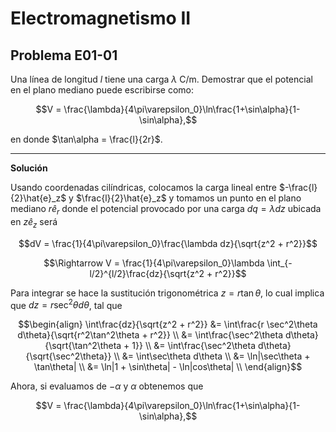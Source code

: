 # Electromagnetismo II
## Problema E01-01

Una línea de longitud $`l`$ tiene una carga $`\lambda`$ C/m. Demostrar que el
potencial en el plano mediano puede escribirse como:

```math
V = \frac{\lambda}{4\pi\varepsilon_0}\ln\frac{1+\sin\alpha}{1-\sin\alpha},
```

en donde $`\tan\alpha = \frac{l}{2r}`$.

---

**Solución**

Usando coordenadas cilíndricas, colocamos la carga lineal entre
$`-\frac{l}{2}\hat{e}_z`$ y $`\frac{l}{2}\hat{e}_z`$ y tomamos un punto en el
plano mediano $`r\hat{e}_r`$ donde el potencial provocado por una carga
$`dq = \lambda dz`$ ubicada en $`z\hat{e}_z`$ será

```math
dV = \frac{1}{4\pi\varepsilon_0}\frac{\lambda dz}{\sqrt{z^2 + r^2}}
```

```math
\Rightarrow
V = \frac{1}{4\pi\varepsilon_0}\lambda
\int_{-l/2}^{l/2}\frac{dz}{\sqrt{z^2 + r^2}}
```

Para integrar se hace la sustitución trigonométrica $`z = r\tan\theta`$, lo cual
implica que $`dz = r\sec^2\theta d\theta`$, tal que 

```math
\begin{align}
\int\frac{dz}{\sqrt{z^2 + r^2}}
&=
\int\frac{r \sec^2\theta d\theta}{\sqrt{r^2\tan^2\theta + r^2}} \\
&=
\int\frac{\sec^2\theta d\theta}{\sqrt{\tan^2\theta + 1}} \\
&=
\int\frac{\sec^2\theta d\theta}{\sqrt{\sec^2\theta}} \\
&=
\int\sec\theta d\theta \\
&=
\ln|\sec\theta + \tan\theta| \\
&=
\ln|1 + \sin\theta| - \ln|cos\theta| \\
\end{align}
```

Ahora, si evaluamos de $`-\alpha`$ y $`\alpha`$ obtenemos que

```math
V = \frac{\lambda}{4\pi\varepsilon_0}\ln\frac{1+\sin\alpha}{1-\sin\alpha},
```
